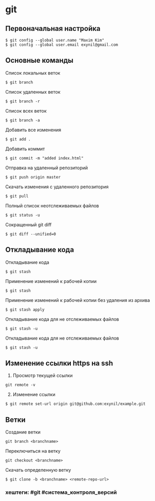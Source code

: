 # git


## Первоначальная настройка
~~~~
$ git config --global user.name "Maxim Kim"
$ git config --global user.email exynil@gmail.com
~~~~

## Основные команды

Список локальных веток
~~~~
$ git branch
~~~~

Список удаленных веток
~~~~
$ git branch -r
~~~~

Список всех веток
~~~~
$ git branch -a
~~~~

Добавить все изменения
~~~~
$ git add .
~~~~

Добавить коммит
~~~~
$ git commit -m "added index.html"
~~~~

Отправка на удаленный репозиторий
~~~~
$ git push origin master
~~~~

Скачать изменения с удаленного репозитория
~~~~
$ git pull
~~~~

Полный список неотслеживаемых файлов
~~~~
$ git status -u
~~~~

Сокращенный git diff
~~~~
$ git diff --unified=0
~~~~

## Откладывание кода

Откладывание кода
~~~~
$ git stash
~~~~

Применение изменений к рабочей копии
~~~~
$ git stash
~~~~

Применение изменений к рабочей копии без удаления из архива
~~~~
$ git stash apply
~~~~

Откладывание кода для не отслеживаемых файлов
~~~~
$ git stash -u
~~~~

Откладывание кода для не отслеживаемых файлов
~~~~
$ git stash -u
~~~~


## Изменение ссылки https на ssh

1. Просмотр текущей ссылки
~~~~
git remote -v
~~~~

2. Изменение ссылки
~~~~
$ git remote set-url origin git@github.com:exynil/example.git
~~~~

## Ветки

Создание ветки
~~~~
git branch <branchname>
~~~~

Переключиться на ветку
~~~~
git checkout <branchname>
~~~~

Скачать определенную ветку
~~~~
$ git clone -b <branchname> <remote-repo-url>
~~~~


### хештеги: #git #система_контроля_версий